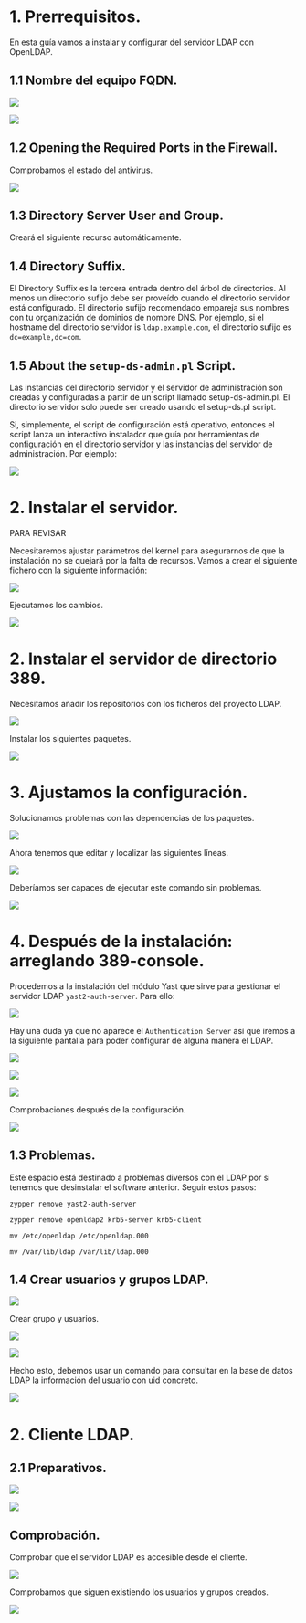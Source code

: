 # 1. Prerrequisitos.

En esta guía vamos a instalar y configurar del servidor LDAP con OpenLDAP.

## 1.1 Nombre del equipo FQDN.

![](./img/imgname.PNG)

![](./img/img1.PNG)

## 1.2 Opening the Required Ports in the Firewall.

Comprobamos el estado del antivirus.

![](./img/imgfire.PNG)

## 1.3 Directory Server User and Group.

Creará el siguiente recurso automáticamente.

## 1.4 Directory Suffix.

El Directory Suffix es la tercera entrada dentro del árbol de directorios. Al menos un directorio sufijo debe ser proveído cuando el directorio servidor está configurado. El directorio sufijo recomendado empareja sus nombres con tu organización de dominios de nombre DNS. Por ejemplo, si el hostname del directorio servidor is `ldap.example.com`, el directorio sufijo es `dc=example,dc=com`.

## 1.5 About the `setup-ds-admin.pl` Script.

Las instancias del directorio servidor y el servidor de administración son creadas y configuradas a partir de un script llamado setup-ds-admin.pl. El directorio servidor solo puede ser creado usando el setup-ds.pl script.

Si, simplemente, el script de configuración está operativo, entonces el script lanza un interactivo instalador que guía por herramientas de configuración en el directorio servidor y las instancias del servidor de administración. Por ejemplo:

![](./img/imgpal.PNG)

# 2. Instalar el servidor.

PARA REVISAR

Necesitaremos ajustar parámetros del kernel para asegurarnos de que la instalación no se quejará por la falta de recursos. Vamos a crear el siguiente fichero con la siguiente información:

![](./img/imga.PNG)

Ejecutamos los cambios.

![](./img/imgb.PNG)

# 2. Instalar el servidor de directorio 389.

Necesitamos añadir los repositorios con los ficheros del proyecto LDAP.

![](./img/img001.PNG)

Instalar los siguientes paquetes.

![](./img/img002.PNG)

# 3. Ajustamos la configuración.

Solucionamos problemas con las dependencias de los paquetes.

![](./img/img003.PNG)

Ahora tenemos que editar y localizar las siguientes líneas.

![](./img/img004.PNG)

Deberíamos ser capaces de ejecutar este comando sin problemas.

![](./img/img005.PNG)

# 4. Después de la instalación: arreglando 389-console.

Procedemos a la instalación del módulo Yast que sirve para gestionar el servidor LDAP `yast2-auth-server`. Para ello:

![](./img/img3.PNG)

Hay una duda ya que no aparece el `Authentication Server` así que iremos a la siguiente pantalla para poder configurar de alguna manera el LDAP.

![](./img/img4.PNG)

![](./img/img5.PNG)

![](./img/img6.PNG)

Comprobaciones después de la configuración.

![](./img/img7.PNG)

## 1.3 Problemas.

Este espacio está destinado a problemas diversos con el LDAP por si tenemos que desinstalar el software anterior. Seguir estos pasos:

`zypper remove yast2-auth-server`

`zypper remove openldap2 krb5-server krb5-client`

`mv /etc/openldap /etc/openldap.000`

`mv /var/lib/ldap /var/lib/ldap.000`

## 1.4 Crear usuarios y grupos LDAP.

![](./img/img8.PNG)

Crear grupo y usuarios.

![](./img/img9.PNG)

![](./img/img10.PNG)

Hecho esto, debemos  usar un comando para consultar en la base de datos LDAP la información del usuario con uid concreto.

![](./img/img11.PNG)

# 2. Cliente LDAP.

## 2.1 Preparativos.

![](./img/img009.PNG)

![](./img/img0010.PNG)

## Comprobación.

Comprobar que el servidor LDAP es accesible desde el cliente.

![](./img/img0011.PNG)

Comprobamos que siguen existiendo los usuarios y grupos creados.

![](./img/img0012.PNG)
